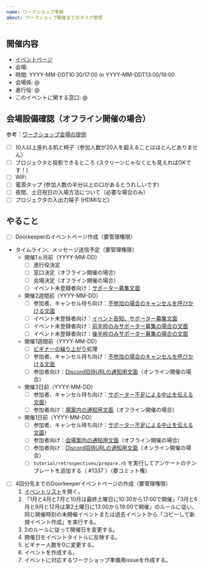 ```yaml
---
name: ワークショップ準備
about: ワークショップ開催までのタスク管理
---
```


## 開催内容

- [イベントページ](https://oss-gate.doorkeeper.jp/events/TODO)
- 会場: 
- 時間: YYYY-MM-DDT10:30/17:00 or YYYY-MM-DDT13:00/19:00
- 会場係: @
- 進行役: @
- このイベントに関する窓口: @

## 会場設備確認（オフライン開催の場合）

参考：[ワークショップ会場の提供](https://oss-gate.github.io/sponsors/wanted.html#workshop-space)

- [ ] 10人以上座れる机と椅子（参加人数が20人を超えることはほとんどありません）
- [ ] プロジェクタと投影できるところ (スクリーンじゃなくとも見えればOKです！)
- [ ] WiFi
- [ ] 電源タップ (参加人数の半分以上の口があるとうれしいです)
- [ ] 夜間、土日祝日の入場方法について（必要な場合のみ）
- [ ] プロジェクタの入出力端子 (HDMIなど)

## やること

- [ ] Doorkeeperのイベントページ作成（要管理権限）
- タイムライン、メッセージ送信予定（要管理権限）
  - 開催1ヵ月前（YYYY-MM-DD）
    - [ ] 進行役決定
    - [ ] 窓口決定（オフライン開催の場合）
    - [ ] 会場決定（オフライン開催の場合）
    - [ ] イベント未登録者向け：[サポーター募集文面](https://github.com/oss-gate/workshop/blob/master/template/workshop_supporter_invitation.md)
  - 開催2週間前（YYYY-MM-DD）
    - [ ] 参加者、キャンセル待ち向け：[不参加の場合のキャンセルを呼びかける文面](https://github.com/oss-gate/workshop/blob/master/template/workshop_reminder_before_2_weeks.md)
    - [ ] イベント未登録者向け：[イベント告知、サポーター募集文面](https://github.com/oss-gate/workshop/blob/master/template/workshop_supporter_invitation_before_2_weeks.md)
    - [ ] イベント未登録者向け：[前半枠のみサポーター募集の場合の文面](https://github.com/oss-gate/workshop/blob/master/template/workshop_supporter_invitation_only_first_half.md)
    - [ ] イベント未登録者向け：[後半枠のみサポーター募集の場合の文面](https://github.com/oss-gate/workshop/blob/master/template/workshop_supporter_invitation_only_second_half.md)
  - 開催1週間前（YYYY-MM-DD）
    - [ ] [ビギナーの繰り上がり](https://oss-gate.github.io/workshop/beginner-preferential-treatment.html)処理
    - [ ] 参加者、キャンセル待ち向け：[不参加の場合のキャンセルを呼びかける文面](https://github.com/oss-gate/workshop/blob/master/template/workshop_reminder_before_1_week.md)
    - [ ] 参加者向け：[Discord招待URLの通知用文面](https://github.com/oss-gate/workshop/blob/master/template/workshop_discord_url.md)（オンライン開催の場合）
  - 開催3日前（YYYY-MM-DD）
    - [ ] 参加者、キャンセル待ち向け：[サポーター不足による中止を伝える文面](https://github.com/oss-gate/workshop/blob/master/template/workshop_canceled.md)）
    - [ ] 参加者向け：[場案内の通知用文面](https://github.com/oss-gate/workshop/blob/master/template/workshop_location.md)（オフライン開催の場合）
  - 開催1日前（YYYY-MM-DD）
    - [ ] 参加者、キャンセル待ち向け：[サポーター不足による中止を伝える文面](https://github.com/oss-gate/workshop/blob/master/template/workshop_canceled.md)）
    - [ ] 参加者向け：[会場案内の通知用文面](https://github.com/oss-gate/workshop/blob/master/template/workshop_location_reminder.md)（オフライン開催の場合）
    - [ ] 参加者向け：[Discord招待URLの通知用文面](https://github.com/oss-gate/workshop/blob/master/template/workshop_discord_url_reminder.md)（オンライン開催の場合）
    - [ ] `tutorial/retrospectives/prepare.rb` を実行してアンケートのテンプレートを追加する（ #1337 ）（要コミット権）
- [ ] 4回分先までのDoorkeeperイベントページの作成（要管理権限）
  1. [イベントリスト](https://manage.doorkeeper.jp/groups/oss-gate/events)を開く。
  2. 「1月と4月と7月と10月は最終土曜日に10:30から17:00で開催」「3月と6月と9月と12月は第2土曜日に13:00から19:00で開催」のルールに従い、同じ開催時刻の未開催イベントまたは過去イベントから「コピーして新規イベント作成」を実行する。
  3. 2のルールに従って開催日を変更する。
  4. 開催日をイベントタイトルに反映する。
  5. ビギナー人数を0に変更する。
  6. イベントを作成する。
  7. イベントに対応するワークショップ準備用issueを作成する。
